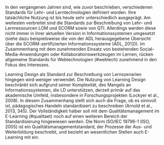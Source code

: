 <!-- filename: 05_Zusammenfassung_und_Ausblick.md -->
<!-- title: Zusammenfassung und Ausblick -->

In den vergangenen Jahren sind, wie zuvor beschrieben, verschiedenen Standards für Lehr- und Lerntechnologien definiert worden. Ihre tatsächliche Nutzung ist bis heute sehr unterschiedlich ausgeprägt. Am weitesten verbreitet sind die Standards zur Beschreibung von Lehr- und Lernressourcen LOM und SCORM sowie von QTI. Allerdings werden diese nicht immer in ihrer aktuellen Version in Informationssystemen umgesetzt (siehe dazu beispielsweise die von der ADL herausgegebene Übersicht über die SCORM-zertifizierten Informationssysteme (ADL, 2012)). Im Zusammenhang mit dem zunehmenden Einsatz von bestehenden Social-Media-Anwendungen oder Kollaborationswerkzeugen im Lernen, rücken allgemeine Standards für Webtechnologien (#webtech) zunehmend in den Fokus des Interesses.

Learning Design als Standard zur Beschreibung von Lernszenarien hingegen wird weniger verwendet. Die Nutzung von Learning Design beschränkt sich aufgrund seiner Komplexität, des Mangels an Informationssystemen, die LD unterstützen, derzeit primär auf das akademische Umfeld, insbesondere in Forschungsprojekten (Lockyer et al., 2008). In diesem Zusammenhang stellt sich auch die Frage, ob es sinnvoll ist, pädagogisches Handeln standardisiert zu beschreiben (Arnold et al., 2013, 345). Der Vollständigkeit halber soll mit dem Qualitätsmanagement im E-Learning (#qualitaet) noch auf einen weiteren Bereich der Standardisierung hingewiesen werden. Die Norm ISO/IEC 19796-1 (ISO, 2005) ist ein Qualitätsmanagementstandard, der Prozesse der Aus- und Weiterbildung beschreibt, und bezieht an wesentlichen Stellen auch E-Learning mit ein.
